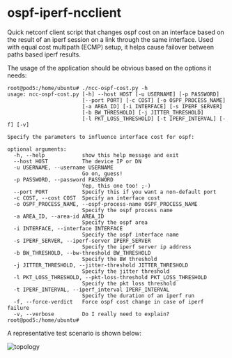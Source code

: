 # ospf-iperf-ncclient

Quick netconf client script that changes ospf cost on an interface based on the result of an iperf session on a link through the same interface.
Used with equal cost multipath (ECMP) setup, it helps cause failover between paths based iperf results.

The usage of the application should be obvious based on the options it needs:

```
root@pod5:/home/ubuntu# ./ncc-ospf-cost.py -h
usage: ncc-ospf-cost.py [-h] --host HOST [-u USERNAME] [-p PASSWORD]
                        [--port PORT] [-c COST] [-o OSPF_PROCESS_NAME]
                        [-a AREA_ID] [-i INTERFACE] [-s IPERF_SERVER]
                        [-b BW_THRESHOLD] [-j JITTER_THRESHOLD]
                        [-l PKT_LOSS_THRESHOLD] [-t IPERF_INTERVAL] [-f] [-v]

Specify the parameters to influence interface cost for ospf:

optional arguments:
  -h, --help            show this help message and exit
  --host HOST           The device IP or DN
  -u USERNAME, --username USERNAME
                        Go on, guess!
  -p PASSWORD, --password PASSWORD
                        Yep, this one too! ;-)
  --port PORT           Specify this if you want a non-default port
  -c COST, --cost COST  Specify an interface cost
  -o OSPF_PROCESS_NAME, --ospf-process-name OSPF_PROCESS_NAME
                        Specify the ospf process name
  -a AREA_ID, --area-id AREA_ID
                        Specify the ospf area
  -i INTERFACE, --interface INTERFACE
                        Specify the ospf interface name
  -s IPERF_SERVER, --iperf-server IPERF_SERVER
                        Specify the iperf server ip address
  -b BW_THRESHOLD, --bw-threshold BW_THRESHOLD
                        Specify the BW threshold
  -j JITTER_THRESHOLD, --jitter-threshold JITTER_THRESHOLD
                        Specify the jitter threshold
  -l PKT_LOSS_THRESHOLD, --pkt-loss-threshold PKT_LOSS_THRESHOLD
                        Specify the pkt loss threshold
  -t IPERF_INTERVAL, --iperf_interval IPERF_INTERVAL
                        Specify the duration of an iperf run
  -f, --force-verdict   Force ospf cost change in case of iperf failure
  -v, --verbose         Do I really need to explain?
root@pod5:/home/ubuntu# 
```


A representative test scenario is shown below:

![topology](https://xrdocs.github.io/xrdocs-images/assets/tutorial-images/ospf_nc_iperf.jpg)
 
